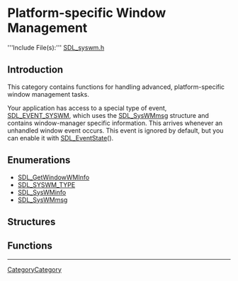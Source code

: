 # Platform-specific Window Management

'''Include File(s):'''  [SDL_syswm.h](http://hg.libsdl.org/SDL/file/default/include/SDL_syswm.h)


## Introduction
This category contains functions for handling advanced, platform-specific window management tasks.

Your application has access to a special type of event, [SDL_EVENT_SYSWM](SDL_SysWMEvent), which uses the [SDL_SysWMmsg](SDL_SysWMmsg) structure and contains window-manager specific information.  This arrives whenever an unhandled window event occurs.  This event is ignored by default, but you can enable it with [SDL_EventState](SDL_EventState)().

## Enumerations

<!-- BEGIN CATEGORY LIST -->
- [SDL_GetWindowWMInfo](SDL_GetWindowWMInfo)
- [SDL_SYSWM_TYPE](SDL_SYSWM_TYPE)
- [SDL_SysWMinfo](SDL_SysWMinfo)
- [SDL_SysWMmsg](SDL_SysWMmsg)
<!-- END CATEGORY LIST -->

## Structures


## Functions


----
[CategoryCategory](CategoryCategory)
